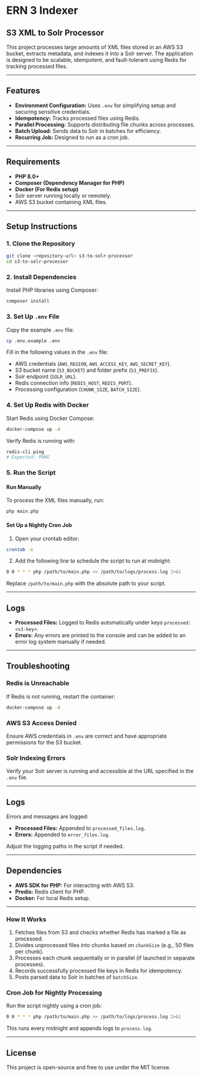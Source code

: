 # ERN 3 Indexer
## S3 XML to Solr Processor

This project processes large amounts of XML files stored in an AWS S3 bucket, extracts metadata, and indexes it into a Solr server. The application is designed to be scalable, idempotent, and fault-tolerant using Redis for tracking processed files.

---

## Features

- **Environment Configuration:** Uses `.env` for simplifying setup and securing sensitive credentials.
- **Idempotency:** Tracks processed files using Redis.
- **Parallel Processing:** Supports distributing file chunks across processes.
- **Batch Upload:** Sends data to Solr in batches for efficiency.
- **Recurring Job:** Designed to run as a cron job.

---

## Requirements

- **PHP 8.0+**
- **Composer (Dependency Manager for PHP)**
- **Docker (For Redis setup)**
- Solr server running locally or remotely.
- AWS S3 bucket containing XML files.

---

## Setup Instructions

### 1. Clone the Repository
```bash
git clone <repository-url> s3-to-solr-processor
cd s3-to-solr-processor
```

### 2. Install Dependencies
Install PHP libraries using Composer:
```bash
composer install
```

### 3. Set Up `.env` File
Copy the example `.env` file:
```bash
cp .env.example .env
```

Fill in the following values in the `.env` file:
- AWS credentials (`AWS_REGION`, `AWS_ACCESS_KEY`, `AWS_SECRET_KEY`).
- S3 bucket name (`S3_BUCKET`) and folder prefix (`S3_PREFIX`).
- Solr endpoint (`SOLR_URL`).
- Redis connection info (`REDIS_HOST`, `REDIS_PORT`).
- Processing configuration (`CHUNK_SIZE`, `BATCH_SIZE`).

### 4. Set Up Redis with Docker
Start Redis using Docker Compose:
```bash
docker-compose up -d
```

Verify Redis is running with:
```bash
redis-cli ping
# Expected: PONG
```

### 5. Run the Script

#### Run Manually
To process the XML files manually, run:
```bash
php main.php
```

#### Set Up a Nightly Cron Job
1. Open your crontab editor:
```bash
crontab -e
```

2. Add the following line to schedule the script to run at midnight:
```bash
0 0 * * * php /path/to/main.php >> /path/to/logs/process.log 2>&1
```

Replace `/path/to/main.php` with the absolute path to your script.

---

## Logs
- **Processed Files:** Logged to Redis automatically under keys `processed:<s3-key>`.
- **Errors:** Any errors are printed to the console and can be added to an error log system manually if needed.

---

## Troubleshooting

### Redis is Unreachable
If Redis is not running, restart the container:
```bash
docker-compose up -d
```

### AWS S3 Access Denied
Ensure AWS credentials in `.env` are correct and have appropriate permissions for the S3 bucket.

### Solr Indexing Errors
Verify your Solr server is running and accessible at the URL specified in the `.env` file.


---

## Logs
Errors and messages are logged:
- **Processed Files:** Appended to `processed_files.log`.
- **Errors:** Appended to `error_files.log`.

Adjust the logging paths in the script if needed.

---

## Dependencies

- **AWS SDK for PHP:** For interacting with AWS S3.
- **Predis:** Redis client for PHP.
- **Docker:** For local Redis setup.

--- 

### **How It Works**
1. Fetches files from S3 and checks whether Redis has marked a file as processed.
2. Divides unprocessed files into chunks based on `chunkSize` (e.g., 50 files per chunk).
3. Processes each chunk sequentially or in parallel (if launched in separate processes).
4. Records successfully processed file keys in Redis for idempotency.
5. Posts parsed data to Solr in batches of `batchSize`.

### **Cron Job for Nightly Processing**
Run the script nightly using a cron job:
``` bash
0 0 * * * php /path/to/main.php >> /path/to/logs/process.log 2>&1
```
This runs every midnight and appends logs to `process.log`.

---

## License
This project is open-source and free to use under the MIT license.

